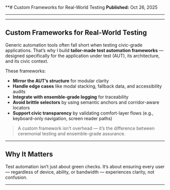 **# Custom Frameworks for Real-World Testing
**Published:** Oct 26, 2025  

---


---

## Custom Frameworks for Real-World Testing

Generic automation tools often fall short when testing civic-grade applications. That’s why I build **tailor-made test automation frameworks** — designed specifically for the application under test (AUT), its architecture, and its civic context.

These frameworks:
- **Mirror the AUT’s structure** for modular clarity
- **Handle edge cases** like modal stacking, fallback data, and accessibility audits
- **Integrate with ensemble-grade logging** for traceability
- **Avoid brittle selectors** by using semantic anchors and corridor-aware locators
- **Support civic transparency** by validating comfort-layer flows (e.g., keyboard-only navigation, screen reader paths)

> A custom framework isn’t overhead — it’s the difference between ceremonial testing and ensemble-grade assurance.

---

## Why It Matters

Test automation isn’t just about green checks. It’s about ensuring every user — regardless of device, ability, or bandwidth — experiences clarity, not confusion.


---
